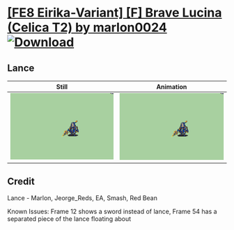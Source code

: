 # [\[FE8 Eirika-Variant\] \[F\] Brave Lucina \(Celica T2\) by marlon0024](./) [![Download](https://img.shields.io/badge/Download--red?style=social&logo=github)](https://minhaskamal.github.io/DownGit/#/home?url=https://github.com/Klokinator/FE-Repo/tree/main/Battle%20Animations%2FLords%20-%20Vanilla%20and%20Custom%2F%5BFE8%20Eirika-Variant%5D%20%5BF%5D%20Brave%20Lucina%20(Celica%20T2)%20by%20marlon0024%2F2.%20Lance)

## Lance

| Still | Animation |
| :---: | :-------: |
| ![Lance still](./Lance_000.png) | ![Lance](./Lance.gif) |

## Credit

Lance - Marlon, Jeorge_Reds, EA, Smash, Red Bean

Known Issues: Frame 12 shows a sword instead of lance, Frame 54 has a separated piece of the lance floating about
